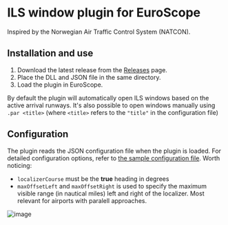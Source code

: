 # ILS window plugin for EuroScope

Inspired by the Norwegian Air Traffic Control System (NATCON).

## Installation and use

1. Download the latest release from the [Releases](here) page.
2. Place the DLL and JSON file in the same directory.
3. Load the plugin in EuroScope.

By default the plugin will automatically open ILS windows based on the active arrival runways. It's also possible to open windows manually using `.par <title>` (where `<title>` refers to the `"title"` in the configuration file)

## Configuration

The plugin reads the JSON configuration file when the plugin is loaded. For detailed configuration options, refer to [the sample configuration file](/Sample%20config). Worth noticing:

- `localizerCourse` must be the **true** heading in degrees
- `maxOffsetLeft` and `maxOffsetRight` is used to specify the maximum visible range (in nautical miles) left and right of the localizer. Most relevant for airports with paralell approaches.

![image](https://github.com/user-attachments/assets/49e513da-1fa5-4483-8823-f557a293c05a)
